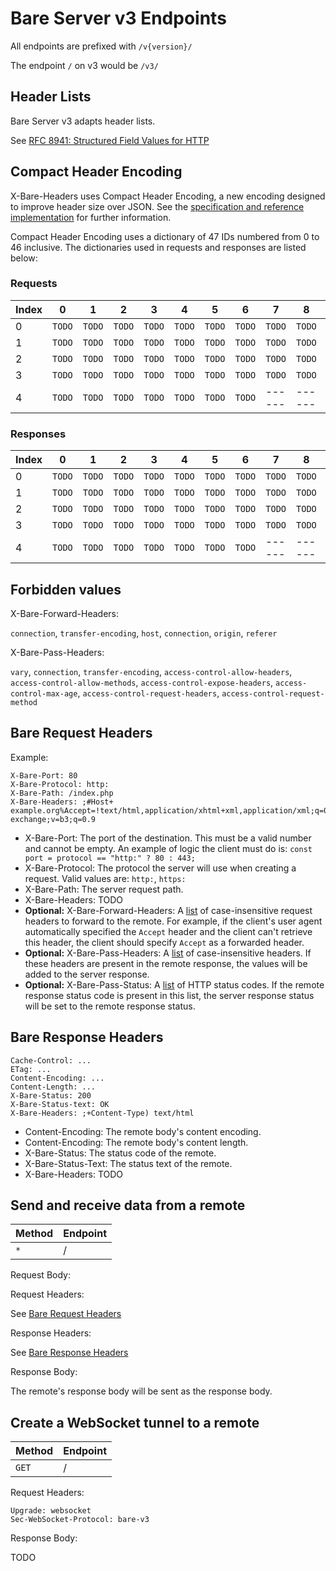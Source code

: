 # Bare Server v3 Endpoints

All endpoints are prefixed with `/v{version}/`

The endpoint `/` on v3 would be `/v3/`

## Header Lists

Bare Server v3 adapts header lists.

See [RFC 8941: Structured Field Values for HTTP](https://www.rfc-editor.org/rfc/rfc8941.html#section-3.1)

## Compact Header Encoding

X-Bare-Headers uses Compact Header Encoding, a new encoding designed to improve header size over JSON.
See the [specification and reference implementation](./compact-header-encoding/) for further information.

Compact Header Encoding uses a dictionary of 47 IDs numbered from 0 to 46 inclusive.
The dictionaries used in requests and responses are listed below:

### Requests

| Index |    0   |    1   |    2   |    3   |    4   |    5   |    6   |    7   |    8   |    9   |
| ----- | ------ | ------ | ------ | ------ | ------ | ------ | ------ | ------ | ------ | ------ |
|   0   | `TODO` | `TODO` | `TODO` | `TODO` | `TODO` | `TODO` | `TODO` | `TODO` | `TODO` | `TODO` |
|   1   | `TODO` | `TODO` | `TODO` | `TODO` | `TODO` | `TODO` | `TODO` | `TODO` | `TODO` | `TODO` |
|   2   | `TODO` | `TODO` | `TODO` | `TODO` | `TODO` | `TODO` | `TODO` | `TODO` | `TODO` | `TODO` |
|   3   | `TODO` | `TODO` | `TODO` | `TODO` | `TODO` | `TODO` | `TODO` | `TODO` | `TODO` | `TODO` |
|   4   | `TODO` | `TODO` | `TODO` | `TODO` | `TODO` | `TODO` | `TODO` | ------ | ------ | ------ |

### Responses

| Index |    0   |    1   |    2   |    3   |    4   |    5   |    6   |    7   |    8   |    9   |
| ----- | ------ | ------ | ------ | ------ | ------ | ------ | ------ | ------ | ------ | ------ |
|   0   | `TODO` | `TODO` | `TODO` | `TODO` | `TODO` | `TODO` | `TODO` | `TODO` | `TODO` | `TODO` |
|   1   | `TODO` | `TODO` | `TODO` | `TODO` | `TODO` | `TODO` | `TODO` | `TODO` | `TODO` | `TODO` |
|   2   | `TODO` | `TODO` | `TODO` | `TODO` | `TODO` | `TODO` | `TODO` | `TODO` | `TODO` | `TODO` |
|   3   | `TODO` | `TODO` | `TODO` | `TODO` | `TODO` | `TODO` | `TODO` | `TODO` | `TODO` | `TODO` |
|   4   | `TODO` | `TODO` | `TODO` | `TODO` | `TODO` | `TODO` | `TODO` | ------ | ------ | ------ |

## Forbidden values

X-Bare-Forward-Headers:

`connection`, `transfer-encoding`, `host`, `connection`, `origin`, `referer`

X-Bare-Pass-Headers:

`vary`, `connection`, `transfer-encoding`, `access-control-allow-headers`, `access-control-allow-methods`, `access-control-expose-headers`, `access-control-max-age`, `access-control-request-headers`, `access-control-request-method`

## Bare Request Headers

Example:
```
X-Bare-Port: 80
X-Bare-Protocol: http:
X-Bare-Path: /index.php
X-Bare-Headers: ;#Host+ example.org%Accept=!text/html,application/xhtml+xml,application/xml;q=0.9,image/webp,image/apng,*/*;q=0.8,application/signed-exchange;v=b3;q=0.9
```

- X-Bare-Port: The port of the destination. This must be a valid number and cannot be empty. An example of logic the client must do is: `const port = protocol == "http:" ? 80 : 443;`
- X-Bare-Protocol: The protocol the server will use when creating a request. Valid values are: `http:`, `https:`
- X-Bare-Path: The server request path.
- X-Bare-Headers: TODO
- **Optional:** X-Bare-Forward-Headers: A [list](#header-lists) of case-insensitive request headers to forward to the remote. For example, if the client's user agent automatically specified the `Accept` header and the client can't retrieve this header, the client should specify `Accept` as a forwarded header.
- **Optional:** X-Bare-Pass-Headers: A [list](#header-lists) of case-insensitive headers. If these headers are present in the remote response, the values will be added to the server response.
- **Optional:** X-Bare-Pass-Status: A [list](#header-lists) of HTTP status codes. If the remote response status code is present in this list, the server response status will be set to the remote response status.

## Bare Response Headers

```
Cache-Control: ...
ETag: ...
Content-Encoding: ...
Content-Length: ...
X-Bare-Status: 200
X-Bare-Status-text: OK
X-Bare-Headers: ;+Content-Type) text/html
```

- Content-Encoding: The remote body's content encoding.
- Content-Encoding: The remote body's content length.
- X-Bare-Status: The status code of the remote.
- X-Bare-Status-Text: The status text of the remote.
- X-Bare-Headers: TODO

## Send and receive data from a remote

| Method | Endpoint   |
| -------- | -------------- |
| `*`    | /          |

Request Body:

Request Headers:

See [Bare Request Headers](#bare-request-headers)

Response Headers:

See [Bare Response Headers](#bare-response-headers)

Response Body:

The remote's response body will be sent as the response body.

## Create a WebSocket tunnel to a remote

| Method | Endpoint  |
| -------- | ------------- |
| `GET`  | /         |

Request Headers:

```
Upgrade: websocket
Sec-WebSocket-Protocol: bare-v3
```

Response Body:

TODO